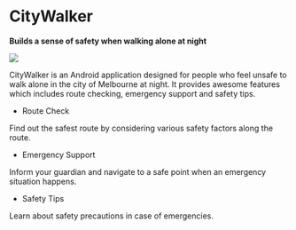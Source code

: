 # CityWalker

**Builds a sense of safety when walking alone at night**

![](CityWalker/app/src/main/res/drawable/CityWalkerPoster.png)

CityWalker is an Android application designed for people who feel unsafe to walk alone in the city of Melbourne at night. It provides awesome features which includes route checking, emergency support and safety tips.

* Route Check

Find out the safest route by considering various safety factors along the route.

* Emergency Support

Inform your guardian and navigate to a safe point when an emergency situation happens.

* Safety Tips

Learn about safety precautions in case of emergencies.
